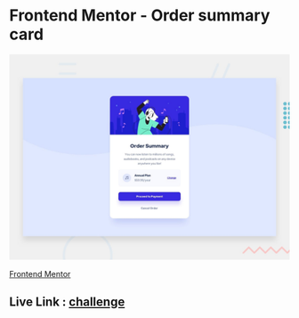 # Frontend Mentor - Order summary card

![Design preview for the Order summary card coding challenge](./design/desktop-preview.jpg)

[Frontend Mentor](https://www.frontendmentor.io) 


## Live Link : [challenge](https://hendd20.github.io/Front-end-Mentor-challenge-02/)
